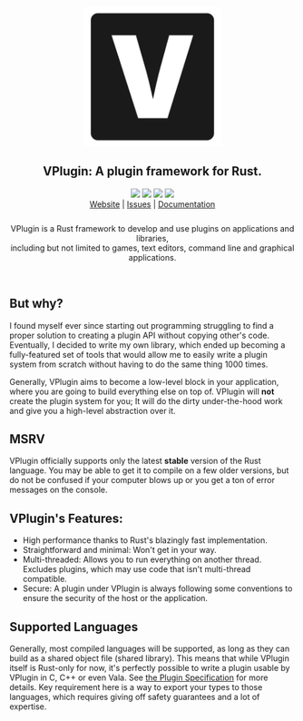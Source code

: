 <div align="center">
        <img src="assets/logo.svg" width="244"></img>
        <h2>VPlugin: A plugin framework for Rust.</h2>
        <img src="https://img.shields.io/crates/v/vplugin?style=flat-square">
        <img src="https://img.shields.io/docsrs/vplugin?label=Documentation&style=flat-square">
        <img src="https://img.shields.io/github/license/VPlugin/VPlugin?style=flat-square">
        <img src="https://github.com/VPlugin/VPlugin/actions/workflows/default.yml/badge.svg">
        <br>
        <a href="https://vplugin.github.io/">Website</a> |
        <a href="https://github.com/AndroGR/VPlugin/issues">Issues</a> |
        <a href="https://docs.rs/crate/vplugin">Documentation</a>
        <p style="padding-top: 12px;">
                VPlugin is a Rust framework to develop and use plugins on applications and libraries, <br> including but not limited to games, text editors, command line and graphical applications.
        </p>
        <br>
</div>

## But why?
I found myself ever since starting out programming struggling to find a proper solution to creating a plugin API without copying other's code. Eventually, I decided to write my own library, which ended up becoming a fully-featured set of tools that would allow me to easily write a plugin system from scratch without having to do the same thing 1000 times.

Generally, VPlugin aims to become a low-level block in your application, where you are going to build everything else on top of. VPlugin will **not** create the plugin system for you; It will do the dirty under-the-hood work and give you a high-level abstraction over it.

## MSRV
VPlugin officially supports only the latest **stable** version of the Rust language. You may be able to get it to compile on a few older versions, but do not be confused if your computer blows up or you get a ton of error messages on the console.

## VPlugin's Features:
- High performance thanks to Rust's blazingly fast implementation.
- Straightforward and minimal: Won't get in your way.
- Multi-threaded: Allows you to run everything on another thread. Excludes plugins, which may use code that isn't multi-thread compatible.
- Secure: A plugin under VPlugin is always following some conventions to ensure the security of the host or the application.

## Supported Languages
Generally, most compiled languages will be supported, as long as they can build as a shared object file (shared library). This means that while VPlugin itself is Rust-only for now, it's perfectly possible to write a plugin usable by VPlugin in C, C++ or even Vala. See [the Plugin Specification](./spec/PluginFormat.md) for more details. Key requirement here is a way to export your types to those languages, which requires giving off safety guarantees and a lot of expertise.